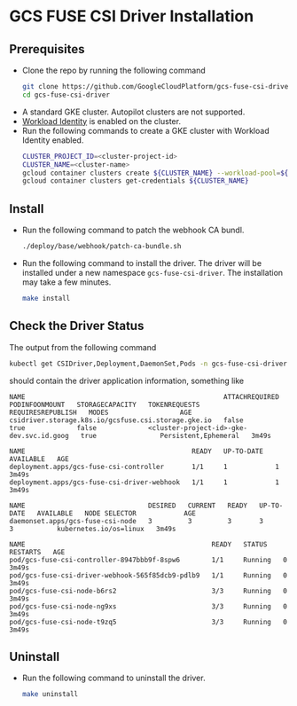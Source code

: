 # GCS FUSE CSI Driver Installation

## Prerequisites
- Clone the repo by running the following command
  ```bash
  git clone https://github.com/GoogleCloudPlatform/gcs-fuse-csi-driver.git
  cd gcs-fuse-csi-driver
  ```
- A standard GKE cluster. Autopilot clusters are not supported.
- [Workload Identity](https://cloud.google.com/kubernetes-engine/docs/how-to/workload-identity) is enabled on the cluster.
- Run the following commands to create a GKE cluster with Workload Identity enabled.
  ```bash
  CLUSTER_PROJECT_ID=<cluster-project-id>
  CLUSTER_NAME=<cluster-name>
  gcloud container clusters create ${CLUSTER_NAME} --workload-pool=${CLUSTER_PROJECT_ID}.svc.id.goog
  gcloud container clusters get-credentials ${CLUSTER_NAME}
  ```

## Install
- Run the following command to patch the webhook CA bundl.
    ```bash
  ./deploy/base/webhook/patch-ca-bundle.sh
  ```
- Run the following command to install the driver. The driver will be installed under a new namespace `gcs-fuse-csi-driver`. The installation may take a few minutes.
  ```bash
  make install
  ```

## Check the Driver Status
The output from the following command
```bash
kubectl get CSIDriver,Deployment,DaemonSet,Pods -n gcs-fuse-csi-driver
```
should contain the driver application information, something like
```
NAME                                                  ATTACHREQUIRED   PODINFOONMOUNT   STORAGECAPACITY   TOKENREQUESTS                    REQUIRESREPUBLISH   MODES                  AGE
csidriver.storage.k8s.io/gcsfuse.csi.storage.gke.io   false            true             false             <cluster-project-id>-gke-dev.svc.id.goog   true                Persistent,Ephemeral   3m49s

NAME                                          READY   UP-TO-DATE   AVAILABLE   AGE
deployment.apps/gcs-fuse-csi-controller       1/1     1            1           3m49s
deployment.apps/gcs-fuse-csi-driver-webhook   1/1     1            1           3m49s

NAME                               DESIRED   CURRENT   READY   UP-TO-DATE   AVAILABLE   NODE SELECTOR            AGE
daemonset.apps/gcs-fuse-csi-node   3         3         3       3            3           kubernetes.io/os=linux   3m49s

NAME                                               READY   STATUS    RESTARTS   AGE
pod/gcs-fuse-csi-controller-8947bbb9f-8spw6        1/1     Running   0          3m49s
pod/gcs-fuse-csi-driver-webhook-565f85dcb9-pdlb9   1/1     Running   0          3m49s
pod/gcs-fuse-csi-node-b6rs2                        3/3     Running   0          3m49s
pod/gcs-fuse-csi-node-ng9xs                        3/3     Running   0          3m49s
pod/gcs-fuse-csi-node-t9zq5                        3/3     Running   0          3m49s
```

## Uninstall
- Run the following command to uninstall the driver.
  ```bash
  make uninstall
  ````